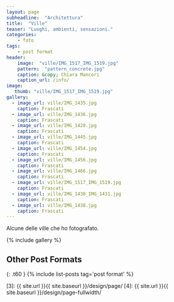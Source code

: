 ```yaml
---
layout: page
subheadline:  "Architettura"
title:  "Ville"
teaser: "Luoghi, ambienti, sensazioni."
categories:
    - foto
tags:
    - post format 
header:
    image:  "ville/IMG_1517_IMG_1519.jpg"
    pattern:  "pattern_concrete.jpg"
    caption: &copy; Chiara Mancori
    caption_url: /info/
image:
   thumb: "ville/IMG_1517_IMG_1519.jpg"
gallery:
  - image_url: ville/IMG_1435.jpg
    caption: Frascati
  - image_url: ville/IMG_1436.jpg
    caption: Frascati
  - image_url: ville/IMG_1428.jpg
    caption: Frascati
  - image_url: ville/IMG_1445.jpg
    caption: Frascati
  - image_url: ville/IMG_1454.jpg
    caption: Frascati
  - image_url: ville/IMG_1456.jpg
    caption: Frascati
  - image_url: ville/IMG_1466.jpg
    caption: Frascati
  - image_url: ville/IMG_1517_IMG_1519.jpg
    caption: Frascati  
  - image_url: ville/IMG_1430_IMG_1431.jpg
    caption: Frascati
  - image_url: ville/IMG_1438.jpg
    caption: Frascati
---
```

Alcune delle ville che ho fotografato.

<!--more-->

{% include gallery %}


## Other Post Formats
{: .t60 }
{% include list-posts tag='post format' %}



 [1]: http://foundation.zurb.com/docs/components/clearing.html
 [2]: http://foundation.zurb.com/docs/components/block_grid.html
 [3]: {{ site.url }}{{ site.baseurl }}/design/page/
 [4]: {{ site.url }}{{ site.baseurl }}/design/page-fullwidth/
